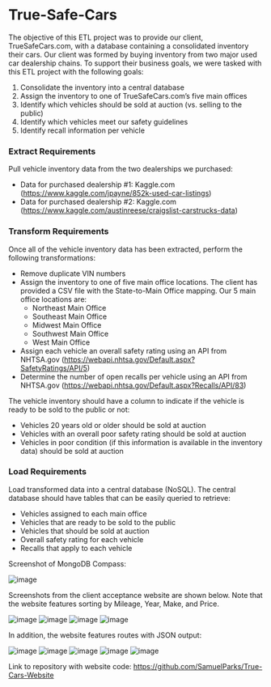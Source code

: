 # True-Safe-Cars

The objective of this ETL project was to provide our client, TrueSafeCars.com, with a database containing a consolidated inventory their cars.  Our client was formed by buying inventory from two major used car dealership chains.  To support their business goals, we were tasked with this ETL project with the following goals:
1.	Consolidate the inventory into a central database 
2.	Assign the inventory to one of TrueSafeCars.com’s five main offices 
3.	Identify which vehicles should be sold at auction (vs. selling to the public) 
4.	Identify which vehicles meet our safety guidelines 
5.	Identify recall information per vehicle 

### Extract Requirements 
Pull vehicle inventory data from the two dealerships we purchased: 
*	Data for purchased dealership #1: Kaggle.com (https://www.kaggle.com/jpayne/852k-used-car-listings)
*	Data for purchased dealership #2: Kaggle.com (https://www.kaggle.com/austinreese/craigslist-carstrucks-data) 

### Transform Requirements 
Once all of the vehicle inventory data has been extracted, perform the following transformations: 
*	Remove duplicate VIN numbers
*	Assign the inventory to one of five main office locations. The client has provided a CSV file with the State-to-Main Office mapping. Our 5 main office locations are: 
    *	Northeast Main Office 
    *	Southeast Main Office 
    * Midwest Main Office 
    * Southwest Main Office 
    * West Main Office 
*	Assign each vehicle an overall safety rating using an API from NHTSA.gov (https://webapi.nhtsa.gov/Default.aspx?SafetyRatings/API/5)
*	Determine the number of open recalls per vehicle using an API from NHTSA.gov  (https://webapi.nhtsa.gov/Default.aspx?Recalls/API/83)

The vehicle inventory should have a column to indicate if the vehicle is ready to be sold to the public or not: 
*	Vehicles 20 years old or older should be sold at auction 
*	Vehicles with an overall poor safety rating should be sold at auction 
*	Vehicles in poor condition (if this information is available in the inventory data) should be sold at auction 

### Load Requirements 
Load transformed data into a central database (NoSQL). The central database should have tables that can be easily queried to retrieve: 
*	Vehicles assigned to each main office 
*	Vehicles that are ready to be sold to the public 
*	Vehicles that should be sold at auction 
*	Overall safety rating for each vehicle 
*	Recalls that apply to each vehicle 

Screenshot of MongoDB Compass: 

![image](https://user-images.githubusercontent.com/61704055/94389334-9dea7600-011d-11eb-85a5-7709cd3b6fb8.png)

Screenshots from the client acceptance website are shown below.  Note that the website features sorting by Mileage, Year, Make, and Price.

![image](https://user-images.githubusercontent.com/61704055/94389382-c2dee900-011d-11eb-9e1b-306a3aa5f5db.png)
![image](https://user-images.githubusercontent.com/61704055/94389404-d0946e80-011d-11eb-952d-8d7ca0d7b69d.png)
![image](https://user-images.githubusercontent.com/61704055/94389432-ddb15d80-011d-11eb-9fc2-e781de1bd4fd.png)
![image](https://user-images.githubusercontent.com/61704055/94389448-e6a22f00-011d-11eb-87ce-97fc0305d338.png)

In addition, the website features routes with JSON output:

![image](https://user-images.githubusercontent.com/61704055/94389486-fc175900-011d-11eb-9e09-f0df176230cf.png)
![image](https://user-images.githubusercontent.com/61704055/94389511-05082a80-011e-11eb-9842-4b3f8cbaa338.png)
![image](https://user-images.githubusercontent.com/61704055/94389521-0f2a2900-011e-11eb-8136-fbe4d53efcb2.png)
![image](https://user-images.githubusercontent.com/61704055/94389536-18b39100-011e-11eb-8c07-b0cabdf5fbfc.png)
![image](https://user-images.githubusercontent.com/61704055/94389551-25d08000-011e-11eb-9f8d-1a27c7d77f91.png)

Link to repository with website code:
https://github.com/SamuelParks/True-Cars-Website











